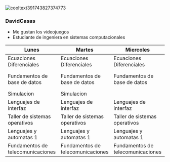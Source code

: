 ![cooltext391743827374773](https://user-images.githubusercontent.com/54973640/131206257-68d3f11b-cdac-4148-bf4e-be170e6d41cf.gif)


### DavidCasas

- Me gustan los videojuegos
- Estudiante de ingeniera en sistemas computacionales




| Lunes                             | Martes                            | Miercoles                         | Jueves                            | Viernes                      |
|-----------------------------------|-----------------------------------|-----------------------------------|-----------------------------------|------------------------------|
| Ecuaciones Diferenciales          | Ecuaciones Diferenciales          | Ecuaciones Diferenciales          | Ecuaciones Diferenciales          | Ecuaciones Diferenciales     |
| Fundamentos de base de datos      | Fundamentos de base de datos      | Fundamentos de base de datos      | Fundamentos de base de datos      | Fundamentos de base de datos |
| Simulacion                        | Simulacion                        |                                   | Simulacion                        |                              |
| Lenguajes de interfaz             | Lenguajes de interfaz             | Lenguajes de interfaz             | Lenguajes de interfaz             |                              |
| Taller de sistemas operativos     | Taller de sistemas operativos     | Taller de sistemas operativos     | Taller de sistemas operativos     |                              |
| Lenguajes y automatas 1           | Lenguajes y automatas 1           | Lenguajes y automatas 1           | Lenguajes y automatas 1           | Lenguajes y automatas 1      |
| Fundamentos de telecomunicaciones | Fundamentos de telecomunicaciones | Fundamentos de telecomunicaciones | Fundamentos de telecomunicaciones |                              |
